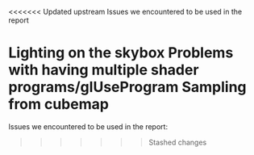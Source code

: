 <<<<<<< Updated upstream
Issues we encountered to be used in the report

Lighting on the skybox
Problems with having multiple shader programs/glUseProgram
Sampling from cubemap
=======
Issues we encountered to be used in the report:


>>>>>>> Stashed changes
